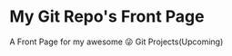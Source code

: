 My Git Repo's Front Page
========================

A Front Page for my awesome :stuck_out_tongue_winking_eye: Git Projects(Upcoming)
